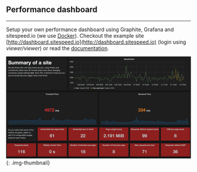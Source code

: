<!--
## Results for everyone
* * *
You will get results on a high level (red/yellow and green) that your boss will understand. And of course the in depth metrics so you can make your site better. Get the result as HTML or send the metrics to Graphite.

[![The result](/img/sitespeed-boss-page.png)](/documentation/result/)
{: .img-thumbnail}
-->

## Performance dashboard
* * *
Setup your own performance dashboard using Graphite, Grafana and sitespeed.io (we use [Docker](https://registry.hub.docker.com/repos/sitespeedio/)). Checkout the example site [http://dashboard.sitespeed.io](http://dashboard.sitespeed.io) (login using *viewer/viewer*) or read the [documentation](/documentation/performance-dashboard/).

[![The web performance dashboard](/img/dashboard.png)](http://dashboard.sitespeed.io)
{: .img-thumbnail}
